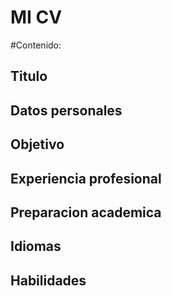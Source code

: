 # MI CV
#Contenido:
## Titulo
## Datos personales
## Objetivo
## Experiencia profesional
## Preparacion academica
## Idiomas
## Habilidades
